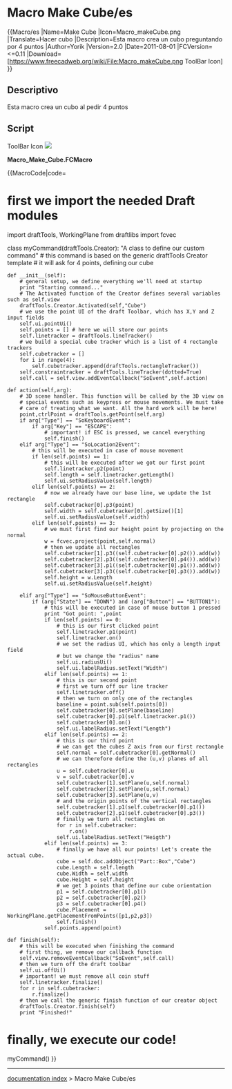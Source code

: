 # Macro Make Cube/es
{{Macro/es
|Name=Make Cube
|Icon=Macro_makeCube.png
|Translate=Hacer cubo
|Description=Esta macro crea un cubo preguntando por 4 puntos
|Author=Yorik
|Version=2.0
|Date=2011-08-01
|FCVersion=<=0.11
|Download=[https://www.freecadweb.org/wiki/File:Macro_makeCube.png ToolBar Icon]
}}

## Descriptivo

Esta macro crea un cubo al pedir 4 puntos

## Script

ToolBar Icon ![](images/Macro_makeCube.png )

**Macro\_Make\_Cube.FCMacro**


{{MacroCode|code=
# first we import the needed Draft modules
import draftTools, WorkingPlane
from draftlibs import fcvec

class myCommand(draftTools.Creator):
    "A class to define our custom command"
    # this command is based on the generic draftTools Creator template
    # it will ask for 4 points, defining our cube

    def __init__(self):
        # general setup, we define everything we'll need at startup
        print "Starting command..."
        # The Activated function of the Creator defines several variables such as self.view
        draftTools.Creator.Activated(self,"Cube")
        # we use the point UI of the draft Toolbar, which has X,Y and Z input fields
        self.ui.pointUi()
        self.points = [] # here we will store our points
        self.linetracker = draftTools.lineTracker()
        # we build a special cube tracker which is a list of 4 rectangle trackers
        self.cubetracker = []
        for i in range(4): 
            self.cubetracker.append(draftTools.rectangleTracker())
        self.constraintracker = draftTools.lineTracker(dotted=True)
        self.call = self.view.addEventCallback("SoEvent",self.action)

    def action(self,arg):
        # 3D scene handler. This function will be called by the 3D view on
        # special events such as keypress or mouse movements. We must take
        # care of treating what we want. All the hard work will be here!
        point,ctrlPoint = draftTools.getPoint(self,arg)
        if arg["Type"] == "SoKeyboardEvent": 
            if arg["Key"] == "ESCAPE":
                # important! if ESC is pressed, we cancel everything
                self.finish()
        elif arg["Type"] == "SoLocation2Event":
            # this will be executed in case of mouse movement
            if len(self.points) == 1:
                # this will be executed after we got our first point
                self.linetracker.p2(point)
                self.length = self.linetracker.getLength()
                self.ui.setRadiusValue(self.length)
            elif len(self.points) == 2:
                # now we already have our base line, we update the 1st rectangle
                self.cubetracker[0].p3(point)
                self.width = self.cubetracker[0].getSize()[1]
                self.ui.setRadiusValue(self.width)
            elif len(self.points) == 3:
                # we must first find our height point by projecting on the normal
                w = fcvec.project(point,self.normal)
                # then we update all rectangles
                self.cubetracker[1].p3((self.cubetracker[0].p2()).add(w))
                self.cubetracker[2].p3((self.cubetracker[0].p4()).add(w))
                self.cubetracker[3].p1((self.cubetracker[0].p1()).add(w))
                self.cubetracker[3].p3((self.cubetracker[0].p3()).add(w))
                self.height = w.Length
                self.ui.setRadiusValue(self.height)

        elif arg["Type"] == "SoMouseButtonEvent":
            if (arg["State"] == "DOWN") and (arg["Button"] == "BUTTON1"):
                # this will be executed in case of mouse button 1 pressed
                print "Got point: ",point
                if len(self.points) == 0:
                    # this is our first clicked point   
                    self.linetracker.p1(point)
                    self.linetracker.on()
                    # we set the radius UI, which has only a length input field
                    # but we change the "radius" name
                    self.ui.radiusUi()
                    self.ui.labelRadius.setText("Width")
                elif len(self.points) == 1:
                    # this is our second point
                    # first we turn off our line tracker
                    self.linetracker.off()
                    # then we turn on only one of the rectangles
                    baseline = point.sub(self.points[0])
                    self.cubetracker[0].setPlane(baseline)
                    self.cubetracker[0].p1(self.linetracker.p1())
                    self.cubetracker[0].on()
                    self.ui.labelRadius.setText("Length")
                elif len(self.points) == 2:
                    # this is our third point
                    # we can get the cubes Z axis from our first rectangle
                    self.normal = self.cubetracker[0].getNormal()
                    # we can therefore define the (u,v) planes of all rectangles
                    u = self.cubetracker[0].u
                    v = self.cubetracker[0].v
                    self.cubetracker[1].setPlane(u,self.normal)
                    self.cubetracker[2].setPlane(u,self.normal)
                    self.cubetracker[3].setPlane(u,v)
                    # and the origin points of the vertical rectangles
                    self.cubetracker[1].p1(self.cubetracker[0].p1())
                    self.cubetracker[2].p1(self.cubetracker[0].p3())
                    # finally we turn all rectangles on
                    for r in self.cubetracker:
                        r.on()
                    self.ui.labelRadius.setText("Heigth")
                elif len(self.points) == 3:
                    # finally we have all our points! Let's create the actual cube.
                    cube = self.doc.addObject("Part::Box","Cube")
                    cube.Length = self.length
                    cube.Width = self.width
                    cube.Height = self.height
                    # we get 3 points that define our cube orientation
                    p1 = self.cubetracker[0].p1()
                    p2 = self.cubetracker[0].p2()
                    p3 = self.cubetracker[0].p4()
                    cube.Placement = WorkingPlane.getPlacementFromPoints([p1,p2,p3])
                    self.finish()
                self.points.append(point)

    def finish(self):
        # this will be executed when finishing the command
        # first thing, we remove our callback function
        self.view.removeEventCallback("SoEvent",self.call)
        # then we turn off the draft toolbar
        self.ui.offUi()
        # important! we must remove all coin stuff
        self.linetracker.finalize()
        for r in self.cubetracker:
            r.finalize()
        # then we call the generic finish function of our creator object
        draftTools.Creator.finish(self)
        print "Finished!"

#  finally, we execute our code!
myCommand()
}}

---
[documentation index](../README.md) > Macro Make Cube/es
